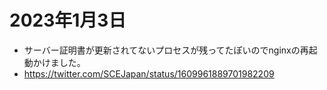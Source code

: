 # 2023年1月3日

- サーバー証明書が更新されてないプロセスが残ってたぽいのでnginxの再起動かけました。
- https://twitter.com/SCEJapan/status/1609961889701982209
